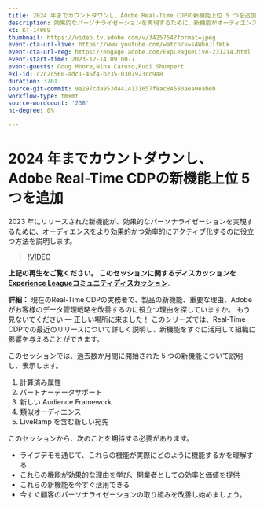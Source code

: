 ```yaml
---
title: 2024 年までカウントダウンし、Adobe Real-Time CDPの新機能上位 5 つを追加
description: 効果的なパーソナライゼーションを実現するために、新機能がオーディエンスをより効果的かつ効率的にアクティブ化するのに役立つ方法を説明します。
kt: KT-14069
thumbnail: https://video.tv.adobe.com/v/3425754?format=jpeg
event-cta-url-live: https://www.youtube.com/watch?v=s4WhnJifWLk
event-cta-url-reg: https://engage.adobe.com/ExpLeagueLive-231214.html
event-start-time: 2023-12-14 09:00-7
event-guests: Doug Moore,Nina Caruso,Rudi Shumpert
exl-id: c2c2c560-adc1-45f4-b235-0307923cc9a8
duration: 3701
source-git-commit: 9a297cda953d4414131657f9ac84580aea0eabeb
workflow-type: tm+mt
source-wordcount: '238'
ht-degree: 0%

---
```


# 2024 年までカウントダウンし、Adobe Real-Time CDPの新機能上位 5 つを追加

2023 年にリリースされた新機能が、効果的なパーソナライゼーションを実現するために、オーディエンスをより効果的かつ効率的にアクティブ化するのに役立つ方法を説明します。

>[!VIDEO](https://video.tv.adobe.com/v/3425754/?quality=12&learn=on)

**上記の再生をご覧ください。 このセッションに関するディスカッションを [Experience Leagueコミュニティディスカッション](https://experienceleaguecommunities.adobe.com/t5/real-time-customer-data-platform/experience-league-live-post-session-discussion-countdown-to-2024/m-p/639558#M14)**.

**詳細：**
現在のReal-Time CDPの実務者で、製品の新機能、重要な理由、Adobeがお客様のデータ管理戦略を改善するのに役立つ理由を探していますか。 もう見ないでください — 正しい場所に来ました！ このシリーズでは、Real-Time CDPでの最近のリリースについて詳しく説明し、新機能をすぐに活用して組織に影響を与えることができます。

このセッションでは、過去数か月間に開始された 5 つの新機能について説明し、表示します。

1. 計算済み属性
2. パートナーデータサポート
3. 新しい Audience Framework
4. 類似オーディエンス
5. LiveRamp を含む新しい宛先

このセッションから、次のことを期待する必要があります。

* ライブデモを通じて、これらの機能が実際にどのように機能するかを理解する
* これらの機能が効果的な理由を学び、開業者としての効率と価値を提供
* これらの新機能を今すぐ活用できる
* 今すぐ顧客のパーソナライゼーションの取り組みを改善し始めましょう。



